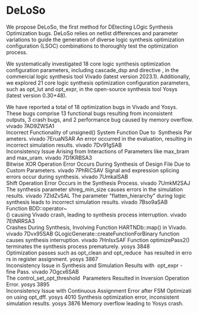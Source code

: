 # DeLoSo
We propose DeLoSo, the first method for DEtecting LOgic Synthesis Optimization bugs. DeLoSo relies on netlist differences and parameter variations to guide the generation of diverse logic synthesis optimization configuration (LSOC) combinations to thoroughly test the optimization process. 

We systematically investigated 18 core logic synthesis optimization configuration parameters, including cascade_dsp and directive , in the commercial logic synthesis tool Vivado (latest version 2023.1). Additionally, we explored 21 core logic synthesis optimization configuration parameters, such as opt_lut and opt_expr, in the open-source synthesis tool Yosys (latest version 0.30+48).

We have reported a total of 18 optimization bugs in Vivado and Yosys. These bugs comprise 13 functional bugs resulting from inconsistent outputs, 3 crash bugs, and 2 performance bug caused by memory overflow.
vivado	7AD9ZWSA1	 Incorrect Functionality of unsigned() System Function Due to  Synthesis Parameters.
vivado	7EruaNSAR  An error occurred in the evaluation, resulting in incorrect simulation results.
vivado	7Dv91gSAB	 Inconsistency Issue Arising from Interactions of Parameters like max_bram and max_uram.
vivado	7D1KRBSA3	 Bitwise XOR Operation Error Occurs During Synthesis of Design File Due to Custom Parameters.
vivado	7PhRiCSAV	 Signal and expression splicing errors occur during synthesis.
vivado	7UmkalSAB	 Shift Operation Error Occurs in the Synthesis Process.
vivado	7UmkM2SAJ	 The synthesis parameter shreg_min_size causes errors in the simulation results.
vivado	7ZIdZvSAL	 The parameter "flatten_hierarchy" during logic synthesis leads to incorrect simulation results.
vivado	7Bso9aSAB	 Function BDD::operator~() causing Vivado crash, leading to synthesis process interruption.
vivado	7EtNRRSA3	 Crashes During Synthesis, Involving Function HARTNDb::map() in Vivado.
vivado	7Dvx95SAB	 GLogicGenerate::createFunctionForBinary function causes synthesis interruption.
vivado	7HnIsxSAF	 Function optimizePass2() terminates the synthesis process prematurely.
yosys	   3848	     Optimization passes such as opt_clean and opt_reduce  has resulted in errors in register assignment.
yosys	   3867	     Inconsistency Issue in Synthesis and Simulation Results with  opt_expr -fine Pass.
vivado	7Ogcx6SAB	 The control_set_opt_threshold  Parameters Resulted in Inversion Operation Error.
yosys	   3895	     Inconsistency Issue with Continuous Assignment Error after FSM Optimization using opt_dff.
yosys	   4010		   Synthesis optimization error, inconsistent simulation results.
yosys	   3876	     Memory overflow leading to Yosys crash.


